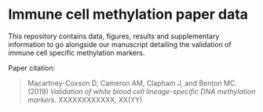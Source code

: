 # Immune cell methylation paper data
This repository contains data, figures, results and supplementary information to go alongside our manuscript detailing the validation of immune cell specific methylation markers.

Paper citation:
> Macartney-Coxson D, Cameron AM, Clapham J, and Benton MC. (2019) *Validation of white blood cell lineage-specific DNA methylation markers*. XXXXXXXXXXXX, XX(YY)
